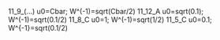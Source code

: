 11_9_(...) 	u0=Cbar; W^(-1)=sqrt(Cbar/2) 
11_12_A 	u0=sqrt(0.1); W^(-1)=sqrt(0.1/2) 
11_8_C 		u0=1; W^(-1)=sqrt(1/2) 
11_5_C		u0=0.1; W^{-1}=sqrt(0.1/2)
